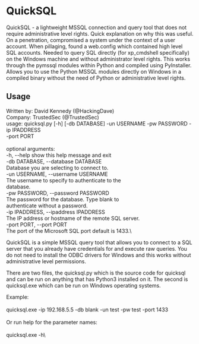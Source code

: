 # QuickSQL

                                                              
QuickSQL - a lightweight MSSQL connection and query tool that does not require  administrative level rights. Quick explanation on why this was useful. On a penetration, compromised a system under the context of a user account. When pillaging, found a web.config which contained high level SQL accounts. Needed to query SQL directly (for xp_cmdshell specifically) on the Windows machine and without administrator level rights. This works through the pymssql modules within Python and compiled using PyInstaller. Allows you to use the Python MSSQL modules directly on Windows in a compiled binary without the need of Python or administrative level rights. 

## Usage

Written by: David Kennedy (@HackingDave)\
Company: TrustedSec (@TrustedSec)\
usage: quicksql.py [-h] [-db DATABASE] -un USERNAME -pw PASSWORD -ip IPADDRESS\
                   -port PORT\
\
optional arguments:\
  -h, --help            show this help message and exit\
  -db DATABASE, --database DATABASE\
                        Database you are selecting to connect to.\
  -un USERNAME, --username USERNAME\
                        The username to specify to authenticate to the\
                        database.\
  -pw PASSWORD, --password PASSWORD\
                        The password for the database. Type blank to\
                        authenticate without a password.\
  -ip IPADDRESS, --ipaddress IPADDRESS\
                        The IP address or hostname of the remote SQL server.\
  -port PORT, --port PORT\
                        The port of the Microsoft SQL port default is 1433.\

QuickSQL is a simple MSSQL query tool that allows you to connect to a SQL server that you already have credentials for and execute raw queries. You do not need to install the ODBC drivers for Windows and this works without administrative level permissions. 

There are two files, the quicksql.py which is the source code for quicksql and can be run on anything that has Python3 installed on it. The second is quicksql.exe which can be run on Windows operating systems.

Example:\
\
quicksql.exe -ip 192.168.5.5 -db blank -un test -pw test -port 1433\
\
Or run help for the parameter names:\
\
quicksql.exe -h\
